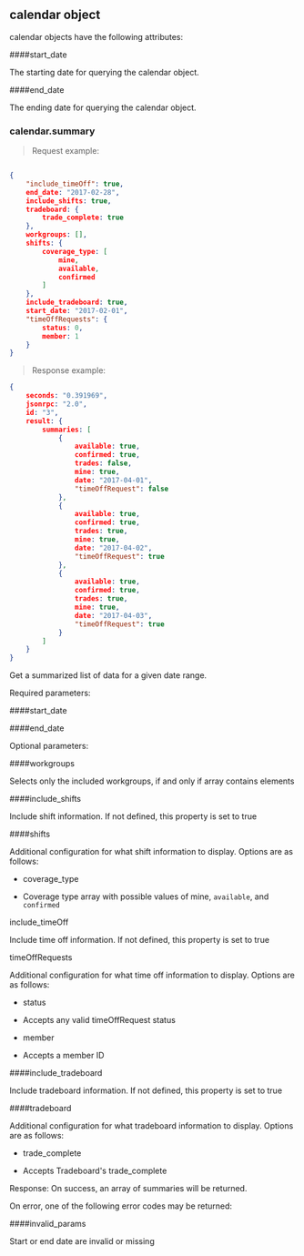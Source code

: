 ## calendar object

calendar objects have the following attributes:

####start_date

The starting date for querying the calendar object.

####end_date

The ending date for querying the calendar object.

### calendar.summary

<script>tryit('calendar.summary')</script>

> Request example:

```JSON

{
    "include_timeOff": true, 
    end_date: "2017-02-28", 
    include_shifts: true, 
    tradeboard: {
        trade_complete: true
    }, 
    workgroups: [], 
    shifts: {
        coverage_type: [
            mine, 
            available, 
            confirmed
        ]
    }, 
    include_tradeboard: true, 
    start_date: "2017-02-01", 
    "timeOffRequests": {
        status: 0, 
        member: 1
    }
}
```

> Response example:

```JSON
{
    seconds: "0.391969", 
    jsonrpc: "2.0", 
    id: "3", 
    result: {
        summaries: [
            {
                available: true, 
                confirmed: true, 
                trades: false, 
                mine: true, 
                date: "2017-04-01", 
                "timeOffRequest": false
            }, 
            {
                available: true, 
                confirmed: true, 
                trades: true, 
                mine: true, 
                date: "2017-04-02", 
                "timeOffRequest": true
            }, 
            {
                available: true, 
                confirmed: true, 
                trades: true, 
                mine: true, 
                date: "2017-04-03", 
                "timeOffRequest": true
            }
        ]
    }
}
```


Get a summarized list of data for a given date range.

Required parameters:

####start_date

####end_date

Optional parameters:

####workgroups

Selects only the included workgroups, if and only if array contains elements

####include_shifts

Include shift information. If not defined, this property is set to true

####shifts

Additional configuration for what shift information to display. Options are as follows:

* coverage_type

* Coverage type array with possible values of mine, `available`, and `confirmed`

include_timeOff

Include time off information. If not defined, this property is set to true

timeOffRequests

Additional configuration for what time off information to display. Options are as follows:

* status

* Accepts any valid timeOffRequest status

* member

* Accepts a member ID

####include_tradeboard

Include tradeboard information. If not defined, this property is set to true

####tradeboard

Additional configuration for what tradeboard information to display. Options are as follows:

* trade_complete

* Accepts Tradeboard's trade_complete

Response: On success, an array of summaries will be returned.

On error, one of the following error codes may be returned:

####invalid_params

Start or end date are invalid or missing

